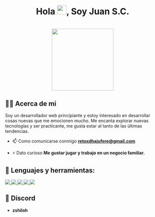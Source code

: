 ### <h1 align="center">Hola <img src="https://raw.githubusercontent.com/MartinHeinz/MartinHeinz/master/wave.gif" width="30px">, Soy Juan S.C.</h1>

<h1 align="center"><a href="#"><img width="200" height="200" src="[https://i.imgur.com/799y5A3.png](https://www.pinterest.com/pin/605593481176016158/)"/></a></h1>

## 🙋‍♂️ Acerca de mi

Soy un desarrollador web principiante y estoy interesado en desarrollar cosas nuevas que me emocionen mucho. Me encanta explorar nuevas tecnologías y ser practicante, me gusta estar al tanto de las últimas tendencias.

- 📫 Como comunicarse conmigo **retoxdhajufere@gmail.com**

- ⚡ Dato curioso **Me gustar jugar y trabajo en un negocio familiar.**

## 🚀 Lenguajes y herramientas:

<p align="left"> 
    <a href="https://developer.mozilla.org/en-US/docs/Web/JavaScript" target="_blank"> <img src="https://img.icons8.com/color/48/000000/javascript.png"/> </a> 
    <a href="https://www.w3.org/html/" target="_blank"> <img src="https://img.icons8.com/color/48/000000/html-5.png"/> </a> 
    <a href="https://www.w3schools.com/css/" target="_blank"> <img src="https://img.icons8.com/color/48/000000/css3.png"/> </a> 
    <a href="https://getbootstrap.com" target="_blank"> <img src="https://img.icons8.com/color/48/000000/bootstrap.png"/> </a> 
    <a href="https://git-scm.com/" target="_blank"> <img src="https://img.icons8.com/color/48/000000/git.png"/> </a> 
</p>

## 👑 Discord

- **zshiloh**
